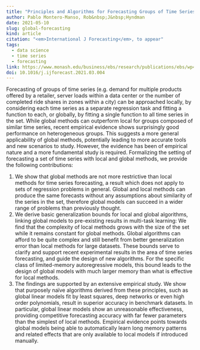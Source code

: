 ```yaml
---
title: "Principles and Algorithms for Forecasting Groups of Time Series: Locality and Globality"
author: Pablo Montero-Manso, Rob&nbsp;J&nbsp;Hyndman
date: 2021-05-10
slug: global-forecasting
kind: article
citation: "<em>International J Forecasting</em>, to appear"
tags:
  - data science
  - time series
  - forecasting
link: https://www.monash.edu/business/ebs/research/publications/ebs/wp45-2020.pdf
doi: 10.1016/j.ijforecast.2021.03.004
---
```


Forecasting of groups of time series (e.g. demand for multiple products offered by a retailer, server loads within a data center or the number of completed ride shares in zones within a city) can be approached locally, by considering each time series as a separate regression task and fitting a function to each, or globally,
by fitting a single function to all time series in the set. While global methods can outperform local for groups composed of similar time series, recent empirical evidence shows surprisingly good performance on heterogeneous groups. This suggests a more general applicability of global methods, potentially leading to more accurate tools and new scenarios to study. However, the evidence has been of empirical nature and a more fundamental study is required. Formalizing the setting of forecasting a set of time series with local and global methods, we provide the following contributions:

  1. We show that global methods are not more restrictive than local methods for time series forecasting, a result which does not apply to sets of regression problems in general. Global and local methods can produce the same forecasts without any assumptions about similarity of the series in the set, therefore global models can succeed in a wider range of problems than previously thought.
  2. We derive basic generalization bounds for local and global algorithms, linking global models to pre-existing results in multi-task learning: We find that the complexity of local methods grows with the size of the set while it remains constant for global methods. Global algorithms can afford to be quite complex and still benefit from better generalization error than local methods for large datasets. These bounds serve to clarify and support recent experimental results in the area of time series forecasting, and guide the design of new algorithms. For the specific class of limited-memory autoregressive models, this bound leads to the design of global models with much larger memory than what is effective for local methods.
  3. The findings are supported by an extensive empirical study. We show that purposely naïve algorithms derived from these principles, such as global linear models fit by least squares, deep networks or even high order polynomials, result in superior accuracy in benchmark datasets. In particular, global linear models show an unreasonable effectiveness, providing competitive forecasting accuracy with far fewer parameters than the simplest of local methods. Empirical evidence points towards global models being able to automatically learn long memory patterns and related effects that are only available to local models if introduced manually.

